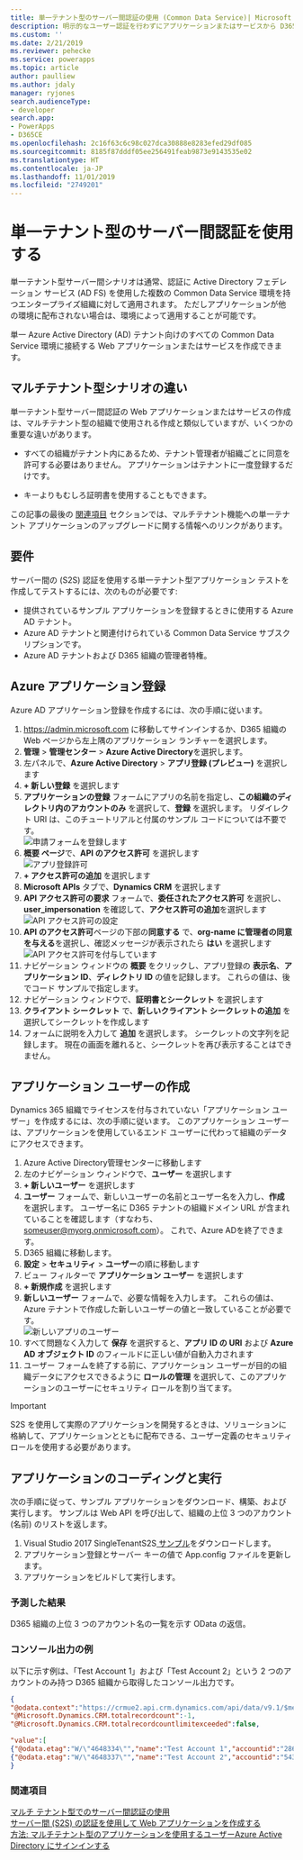 ```yaml
---
title: 単一テナント型のサーバー間認証の使用 (Common Data Service)| Microsoft Docs
description: 明示的なユーザー認証を行わずにアプリケーションまたはサービスから D365 データにアクセスする方法について説明します。
ms.custom: ''
ms.date: 2/21/2019
ms.reviewer: pehecke
ms.service: powerapps
ms.topic: article
author: paulliew
ms.author: jdaly
manager: ryjones
search.audienceType:
- developer
search.app:
- PowerApps
- D365CE
ms.openlocfilehash: 2c16f63c6c98c027dca30888e8283efed29df085
ms.sourcegitcommit: 8185f87dddf05ee256491feab9873e9143535e02
ms.translationtype: HT
ms.contentlocale: ja-JP
ms.lasthandoff: 11/01/2019
ms.locfileid: "2749201"
---
```

# <a name="use-single-tenant-server-to-server-authentication"></a>単一テナント型のサーバー間認証を使用する

単一テナント型サーバー間シナリオは通常、認証に Active Directory フェデレーション サービス (AD FS) を使用した複数の Common Data Service 環境を持つエンタープライズ組織に対して適用されます。 ただしアプリケーションが他の環境に配布されない場合は、環境によって適用することが可能です。  
  
 単一 Azure Active Directory (AD) テナント向けのすべての Common Data Service 環境に接続する Web アプリケーションまたはサービスを作成できます。
  
## <a name="differences-from-multi-tenant-scenario"></a>マルチテナント型シナリオの違い  
 単一テナント型サーバー間認証の Web アプリケーションまたはサービスの作成は、マルチテナント型の組織で使用される作成と類似していますが、いくつかの重要な違いがあります。  
  
-   すべての組織がテナント内にあるため、テナント管理者が組織ごとに同意を許可する必要はありません。 アプリケーションはテナントに一度登録するだけです。
  
-   キーよりもむしろ証明書を使用することもできます。 

この記事の最後の [関連項目](#bkmk_seealso) セクションでは、マルチテナント機能への単一テナント アプリケーションのアップグレードに関する情報へのリンクがあります。  

<a name="bkmk_Requirements"></a>
## <a name="requirements"></a>要件  

 サーバー間の (S2S) 認証を使用する単一テナント型アプリケーション テストを作成してテストするには、次のものが必要です:  
  
- 提供されているサンプル アプリケーションを登録するときに使用する Azure AD テナント。
- Azure AD テナントと関連付けられている Common Data Service サブスクリプションです。
- Azure AD テナントおよび D365 組織の管理者特権。

<a name="bkmk_registration"></a>
## <a name="azure-application-registration"></a>Azure アプリケーション登録
Azure AD アプリケーション登録を作成するには、次の手順に従います。

1. https://admin.microsoft.com に移動してサインインするか、D365 組織の Web ページから左上隅のアプリケーション ランチャーを選択します。
2. **管理** > **管理センター** > **Azure Active Directory**を選択します。
3. 左パネルで、**Azure Active Directory** > **アプリ登録 (プレビュー)** を選択します
4. **+ 新しい登録** を選択します
5. **アプリケーションの登録** フォームにアプリの名前を指定し、**この組織のディレクトリ内のアカウントのみ** を選択して、**登録** を選択します。 リダイレクト URI は、このチュートリアルと付属のサンプル コードについては不要です。<br /> ![申請フォームを登録します](media/S2S-app-registration-started.PNG)
6. **概要 ページ**で、**API のアクセス許可** を選択します <br >![アプリ登録許可](media/S2S-app-registration-completed.PNG)
7. **+ アクセス許可の追加** を選択します
8. **Microsoft APIs** タブで、**Dynamics CRM** を選択します
9. **API アクセス許可の要求** フォームで、**委任されたアクセス許可** を選択し、**user_impersonation** を確認して、**アクセス許可の追加**を選択します <br />![API アクセス許可の設定](media/S2S-api-permission-started.PNG)
10. **API のアクセス許可**ページの下部の**同意する** で、**org-name に管理者の同意を与える**を選択し、確認メッセージが表示されたら **はい** を選択します <br />![API アクセス許可を付与しています](media/S2S-api-permission-completed.PNG)
11. ナビゲーション ウィンドウの **概要** をクリックし、アプリ登録の **表示名**、**アプリケーション ID**、**ディレクトリ ID** の値を記録します。 これらの値は、後でコード サンプルで指定します。
12. ナビゲーション ウィンドウで、**証明書とシークレット** を選択します
13. **クライアント シークレット** で、**新しいクライアント シークレットの追加** を選択してシークレットを作成します
14. フォームに説明を入力して **追加** を選択します。 シークレットの文字列を記録します。 現在の画面を離れると、シークレットを再び表示することはできません。

<a name="bkmk_appuser"></a>
## <a name="application-user-creation"></a>アプリケーション ユーザーの作成
Dynamics 365 組織でライセンスを付与されていない「アプリケーション ユーザー」を作成するには、次の手順に従います。 このアプリケーション ユーザーは、アプリケーションを使用しているエンド ユーザーに代わって組織のデータにアクセスできます。

1. Azure Active Directory管理センターに移動します
2. 左のナビゲーション ウィンドウで、**ユーザー** を選択します
3. **+ 新しいユーザー** を選択します
4. **ユーザー** フォームで、新しいユーザーの名前とユーザー名を入力し、**作成** を選択します。 ユーザー名に D365 テナントの組織ドメイン URL が含まれていることを確認します（すなわち、someuser@myorg.onmicrosoft.com）。 これで、Azure ADを終了できます。
5. D365 組織に移動します。
6. **設定** > **セキュリティ** > **ユーザー**の順に移動します
7. ビュー フィルターで **アプリケーション ユーザー** を選択します
8. **+ 新規作成** を選択します
9. **新しいユーザー** フォームで、必要な情報を入力します。 これらの値は、Azure テナントで作成した新しいユーザーの値と一致していることが必要です。 <br />![新しいアプリのユーザー](media/S2S-new-appuser.PNG)
10. すべて問題なく入力して **保存** を選択すると、**アプリ ID の URI** および **Azure AD オブジェクト ID** のフィールドに正しい値が自動入力されます
11. ユーザー フォームを終了する前に、アプリケーション ユーザーが目的の組織データにアクセスできるように **ロールの管理** を選択して、このアプリケーションのユーザーにセキュリティ ロールを割り当てます。

> [!IMPORTANT]
> S2S を使用して実際のアプリケーションを開発するときは、ソリューションに格納して、アプリケーションとともに配布できる、ユーザー定義のセキュリティ ロールを使用する必要があります。

<a name="bkmk_coding"></a>
## <a name="application-coding-and-execution"></a>アプリケーションのコーディングと実行

次の手順に従って、サンプル アプリケーションをダウンロード、構築、および実行します。 サンプルは Web API を呼び出して、組織の上位 3 つのアカウント (名前) のリストを返します。

1. Visual Studio 2017 SingleTenantS2S[ サンプル](https://github.com/Microsoft/PowerApps-Samples/tree/master/cds/webapi/C%23/SingleTenantS2S)をダウンロードします。
2. アプリケーション登録とサーバー キーの値で App.config ファイルを更新します。
3. アプリケーションをビルドして実行します。

### <a name="expected-results"></a>予測した結果
D365 組織の上位 3 つのアカウント名の一覧を示す OData の返信。

### <a name="example-console-output"></a>コンソール出力の例
以下に示す例は、「Test Account 1」および「Test Account 2」という 2 つのアカウントのみ持つ D365 組織から取得したコンソール出力です。

```json
{
"@odata.context":"https://crmue2.api.crm.dynamics.com/api/data/v9.1/$metadata#accounts(name)",
"@Microsoft.Dynamics.CRM.totalrecordcount":-1,
"@Microsoft.Dynamics.CRM.totalrecordcountlimitexceeded":false,

"value":[
{"@odata.etag":"W/\"4648334\"","name":"Test Account 1","accountid":"28630624-cac9-e811-a964-000d3a3ac063"},
{"@odata.etag":"W/\"4648337\"","name":"Test Account 2","accountid":"543fd72a-cac9-e811-a964-000d3a3ac063"}]
}
```

<a name="bkmk_seealso"></a>

### <a name="see-also"></a>関連項目

[マルチ テナント型でのサーバー間認証の使用](use-multi-tenant-server-server-authentication.md)   
[サーバー間 (S2S) の認証を使用して Web アプリケーションを作成する](build-web-applications-server-server-s2s-authentication.md)  
[方法: マルチテナント型のアプリケーションを使用するユーザーAzure Active Directory にサインインする](https://docs.microsoft.com/azure/active-directory/develop/howto-convert-app-to-be-multi-tenant)
